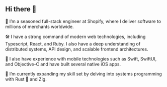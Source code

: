 ## Hi there 👋

🔭 I’m a seasoned full-stack engineer at Shopify, where I deliver software to millions of merchants worldwide.

🛠️ I have a strong command of modern web technologies, including Typescript, React, and Ruby. I also have a deep understanding of distributed systems, API design, and scalable frontend architectures.

📱 I also have experience with mobile technologies such as Swift, SwiftUI, and Objective-C and have built several native iOS apps.

🌱 I’m currently expanding my skill set by delving into systems programming with Rust 🦀 and Zig.

